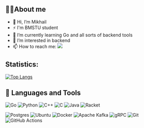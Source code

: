 ## 🙋‍♂️About me

- 👋 Hi, I’m Mikhail 
- ⚡ I'm BMSTU student
- 🌱 I’m currently learning Go and all sorts of backend tools
- 👀 I’m interested in backend
- 📫 How to reach me: [<img src="https://github.com/Patrolavia/telegram-badge/blob/master/chat.svg">](https://t.me/dkevp8)
  
## Statistics:
[![Top Langs](https://github-readme-stats.vercel.app/api/top-langs/?username=kms-qwe&layout=donut&langs_count=8)](https://github.com/anuraghazra/github-readme-stats)

## 🚀 Languages and Tools
![Go](https://img.shields.io/badge/go-%2300ADD8.svg?style=for-the-badge&logo=go&logoColor=white)
![Python](https://img.shields.io/badge/python-3670A0?style=for-the-badge&logo=python&logoColor=ffdd54)
![C++](https://img.shields.io/badge/c++-%2300599C.svg?style=for-the-badge&logo=c%2B%2B&logoColor=white)
![C](https://img.shields.io/badge/c-%2300599C.svg?style=for-the-badge&logo=c&logoColor=white)
![Java](https://img.shields.io/badge/java-%23ED8B00.svg?style=for-the-badge&logo=openjdk&logoColor=white)
![Racket](https://img.shields.io/badge/racket-%23000000.svg?style=for-the-badge&logo=racket&logoColor=white)

![Postgres](https://img.shields.io/badge/postgres-%23316192.svg?style=for-the-badge&logo=postgresql&logoColor=white)
![Ubuntu](https://img.shields.io/badge/Ubuntu-E95420?style=for-the-badge&logo=ubuntu&logoColor=white)
![Docker](https://img.shields.io/badge/docker-%230db7ed.svg?style=for-the-badge&logo=docker&logoColor=white)
![Apache Kafka](https://img.shields.io/badge/Apache%20Kafka-000?style=for-the-badge&logo=apachekafka)
![gRPC](https://img.shields.io/badge/gRPC-%23000000.svg?style=for-the-badge&logo=grpc&logoColor=white)
![Git](https://img.shields.io/badge/git-%23F05033.svg?style=for-the-badge&logo=git&logoColor=white)
![GitHub Actions](https://img.shields.io/badge/github%20actions-%232671E5.svg?style=for-the-badge&logo=githubactions&logoColor=white)



